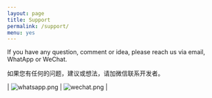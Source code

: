 ```yaml
---
layout: page
title: Support
permalink: /support/
menu: yes
---
```


If you have any question, comment or idea, please reach us via email, WhatApp or WeChat.

如果您有任何的问题，建议或想法，请加微信联系开发者。

| ![whatsapp.png](/chessconverter/assets/whatsapp.png) | ![wechat.png](/chessconverter/assets/wechat.png) |
